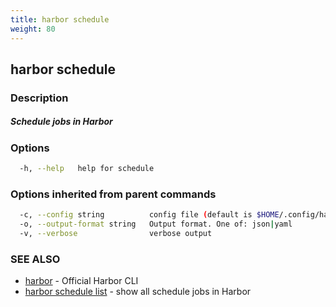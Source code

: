 ```yaml
---
title: harbor schedule
weight: 80
---
```

## harbor schedule

### Description

##### Schedule jobs in Harbor

### Options

```sh
  -h, --help   help for schedule
```

### Options inherited from parent commands

```sh
  -c, --config string          config file (default is $HOME/.config/harbor-cli/config.yaml)
  -o, --output-format string   Output format. One of: json|yaml
  -v, --verbose                verbose output
```

### SEE ALSO

* [harbor](harbor.md)	 - Official Harbor CLI
* [harbor schedule list](harbor-schedule-list.md)	 - show all schedule jobs in Harbor

